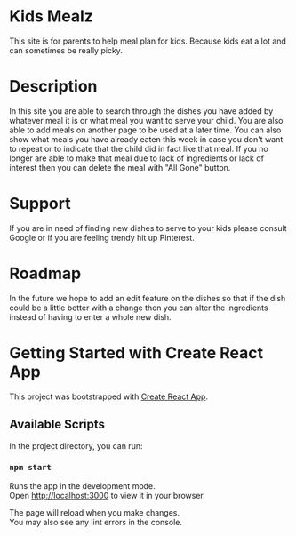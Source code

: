 # Kids Mealz

This site is for parents to help meal plan for kids. Because kids eat a lot and can sometimes be really picky. 

# Description

In this site you are able to search through the dishes you have added by whatever meal it is or what meal you want to serve your child. You are also able to add meals on another page to be used at a later time. You can also show what meals you have already eaten this week in case you don't want to repeat or to indicate that the child did in fact like that meal. If you no longer are able to make that meal due to lack of ingredients or lack of interest then you can delete the meal with "All Gone" button. 

# Support

If you are in need of finding new dishes to serve to your kids please consult Google or if you are feeling trendy hit up Pinterest. 

# Roadmap

In the future we hope to add an edit feature on the dishes so that if the dish could be a little better with a change then you can alter the ingredients instead of having to enter a whole new dish. 


# Getting Started with Create React App

This project was bootstrapped with [Create React App](https://github.com/facebook/create-react-app).

## Available Scripts

In the project directory, you can run:

### `npm start`

Runs the app in the development mode.\
Open [http://localhost:3000](http://localhost:3000) to view it in your browser.

The page will reload when you make changes.\
You may also see any lint errors in the console.
